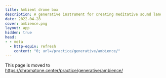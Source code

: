 ```yaml
---
title: Ambient drone box
description: A generative instrument for creating meditative sound landscapes
date: 2022-04-28
cover: ambience.png
layout: app
hidden: true
head:
- - meta
  - http-equiv: refresh
    content: "0; url=/practice/generative/ambience/"
---
```


This page is moved to https://chromatone.center/practice/generative/ambience/
